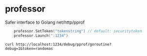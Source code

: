 # professor
Safer interface to Golang net/http/pprof

```go
	professor.SetToken("tokenstring") // default: securitytoken
	professor.Launch(":1234")
```

```
curl http://localhost:1234/debug/pprof/goroutine?debug=1&token=randomas
```